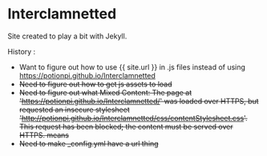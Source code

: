 # Interclamnetted

Site created to play a bit with Jekyll.

History :
- Want to figure out how to use {{ site.url }} in .js files instead of using https://potionpi.github.io/Interclamnetted
- ~~Need to figure out how to get js assets to load~~
- ~~Need to figure out what Mixed Content: The page at 'https://potionpi.github.io/Interclamnetted/' was loaded over HTTPS, but requested an insecure stylesheet 'http://potionpi.github.io/Interclamnetted/css/contentStylesheet.css'. This request has been blocked; the content must be served over HTTPS. means~~
- ~~Need to make _config.yml have a url thing~~
